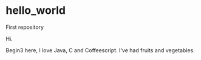 # hello_world
First repository


Hi.

Begin3 here, I love Java, C and Coffeescript.
I've had fruits and vegetables.
